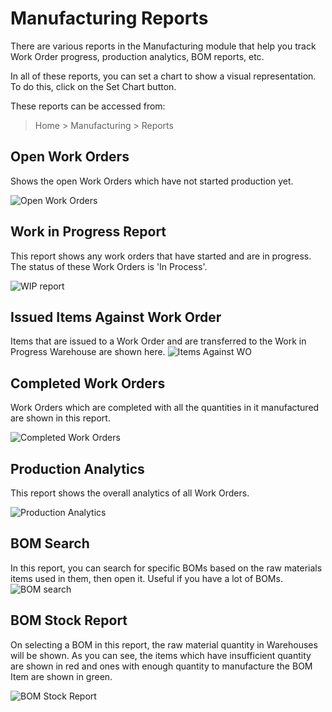 <!-- add breadcrumbs -->
# Manufacturing Reports

There are various reports in the Manufacturing module that help you track Work Order progress, production analytics, BOM reports, etc.

In all of these reports, you can set a chart to show a visual representation. To do this, click on the Set Chart button.

These reports can be accessed from:
> Home > Manufacturing > Reports

## Open Work Orders
Shows the open Work Orders which have not started production yet.

![Open Work Orders](/docs/v12/assets/img/manufacturing/open-wo.png)

## Work in Progress Report

This report shows any work orders that have started and are in progress. The status of these Work Orders is 'In Process'.

![WIP report](/docs/v12/assets/img/manufacturing/wip-report.png)

## Issued Items Against Work Order
Items that are issued to a Work Order and are transferred to the Work in Progress Warehouse are shown here.
![Items Against WO](/docs/v12/assets/img/manufacturing/items-against-wo.png)


## Completed Work Orders
Work Orders which are completed with all the quantities in it manufactured are shown in this report.

![Completed Work Orders](/docs/v12/assets/img/manufacturing/completed-wo.png)

## Production Analytics
This report shows the overall analytics of all Work Orders.

![Production Analytics](/docs/v12/assets/img/manufacturing/production-analytics.png)

## BOM Search
In this report, you can search for specific BOMs based on the raw materials items used in them, then open it. Useful if you have a lot of BOMs.
![BOM search](/docs/v12/assets/img/manufacturing/bom-search.png)

## BOM Stock Report
On selecting a BOM in this report, the raw material quantity in Warehouses will be shown. As you can see, the items which have insufficient quantity are shown in red and ones with enough quantity to manufacture the BOM Item are shown in green.

![BOM Stock Report](/docs/v12/assets/img/manufacturing/bom-stock-report.png)
